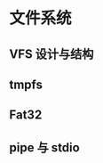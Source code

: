 # 文件系统

## VFS 设计与结构

<!-- TODO: 考虑异步对 VFS 的影响? -->

<!-- ## 块缓存与目录树缓存的理想设计 -->

## tmpfs 

## Fat32

## pipe 与 stdio